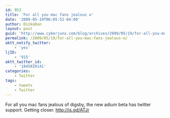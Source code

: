 ```yaml
---
id: 953
title: 'For all you mac fans jealous o'
date: '2009-05-19T06:05:52-04:00'
author: DizkoDan
layout: post
guid: 'http://www.cyberjunx.com/blog/archives/2009/05/19/for-all-you-mac-fans-jealous-o/'
permalink: /2009/05/19/for-all-you-mac-fans-jealous-o/
aktt_notify_twitter:
    - 'yes'
ljID:
    - '915'
aktt_twitter_id:
    - '1845828141'
categories:
    - Twitter
tags:
    - tweets
    - Twitter
---
```


For all you mac fans jealous of digsby, the new adium beta has twitter support. Getting closer. <http://is.gd/ATJr>